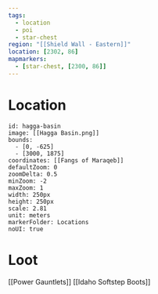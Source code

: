 ```yaml
---
tags:
  - location
  - poi
  - star-chest
region: "[[Shield Wall - Eastern]]"
location: [2302, 86]
mapmarkers:
  - [star-chest, [2300, 86]]
---
```

# Location
```leaflet
id: hagga-basin
image: [[Hagga Basin.png]]
bounds:
  - [0, -625]
  - [3000, 1875]
coordinates: [[Fangs of Maraqeb]]
defaultZoom: 0
zoomDelta: 0.5
minZoom: -2
maxZoom: 1
width: 250px
height: 250px
scale: 2.81
unit: meters
markerFolder: Locations
noUI: true
```
# Loot
[[Power Gauntlets]]
[[Idaho Softstep Boots]]